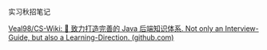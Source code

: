实习秋招笔记

[Veal98/CS-Wiki: 📙 致力打造完善的 Java 后端知识体系. Not only an Interview-Guide, but also a Learning-Direction. (github.com)](https://github.com/Veal98/CS-Wiki)

